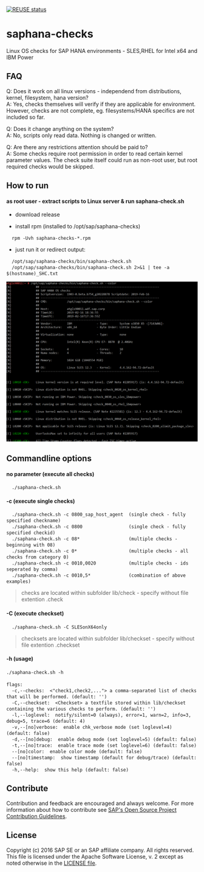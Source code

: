 [![REUSE status](https://api.reuse.software/badge/github.com/SAP/arp142-hana)](https://api.reuse.software/info/github.com/SAP/arp142-hana)

# saphana-checks

Linux OS checks for SAP HANA environments - SLES,RHEL for Intel x64 and IBM Power

## FAQ
Q: Does it work on all linux versions - independend from distributions, kernel, filesystem, hana version?  
A: Yes, checks themselves will verify if they are applicable for environment. However, checks are not complete, eg. filesystems/HANA specifics are not included so far.

Q: Does it change anything on the system?  
A: No, scripts only read data. Nothing is changed or written.

Q: Are there any restrictions attention should be paid to?  
A: Some checks require root permission in order to read certain kernel parameter values. The check suite itself could run as non-root user, but root required checks would be skipped.

## How to run

#### as root user - extract scripts to Linux server & run saphana-check.sh
* download release

* install rpm (installed to /opt/sap/saphana-checks)
```
  rpm -Uvh saphana-checks-*.rpm
```
* just run it or redirect output: 
```
  /opt/sap/saphana-checks/bin/saphana-check.sh
  /opt/sap/saphana-checks/bin/saphana-check.sh 2>&1 | tee -a $(hostname)_SHC.txt
```

![Example Output](/docs/Example-Output.png?raw=true "Example Output")

## Commandline options

#### no parameter    (execute all checks)
```
  ./saphana-check.sh
```

#### -c    (execute single checks)
```
  ./saphana-check.sh -c 0800_sap_host_agent  (single check - fully specified checkname)
  ./saphana-check.sh -c 0800                 (single check - fully specified checkid)
  ./saphana-check.sh -c 08*                  (multiple checks - beginning with 08)
  ./saphana-check.sh -c 0*                   (multiple checks - all checks from category 0)
  ./saphana-check.sh -c 0010,0020            (multiple checks - ids seperated by comma)
  ./saphana-check.sh -c 0010,5*              (combination of above examples)
```
> checks are located within subfolder lib/check - specify without file extention .check


#### -C    (execute checkset)
```
  ./saphana-check.sh -C SLESonX64only
```
> checksets are located within subfolder lib/checkset - specify without file extention .checkset


#### -h    (usage)
```
./saphana-check.sh -h

flags:
  -c,--checks:  <"check1,check2,..."> a comma-separated list of checks that will be performed. (default: '')
  -C,--checkset:  <Checkset> a textfile stored within lib/checkset containing the various checks to perform. (default: '')
  -l,--loglevel:  notify/silent=0 (always), error=1, warn=2, info=3, debug=5, trace=6 (default: 4)
  -v,--[no]verbose:  enable chk_verbose mode (set loglevel=4) (default: false)
  -d,--[no]debug:  enable debug mode (set loglevel=5) (default: false)
  -t,--[no]trace:  enable trace mode (set loglevel=6) (default: false)
  --[no]color:  enable color mode (default: false)
  --[no]timestamp:  show timestamp (default for debug/trace) (default: false)
  -h,--help:  show this help (default: false)

```


## Contribute
Contribution and feedback are encouraged and always welcome. For more information about how to contribute see [SAP's Open Source Project Contribution Guidelines](https://github.com/SAP/.github/blob/main/CONTRIBUTING.md).

## License
Copyright (c) 2016 SAP SE or an SAP affiliate company. All rights reserved.
This file is licensed under the Apache Software License, v. 2 except as noted otherwise in the [LICENSE file](LICENSE).